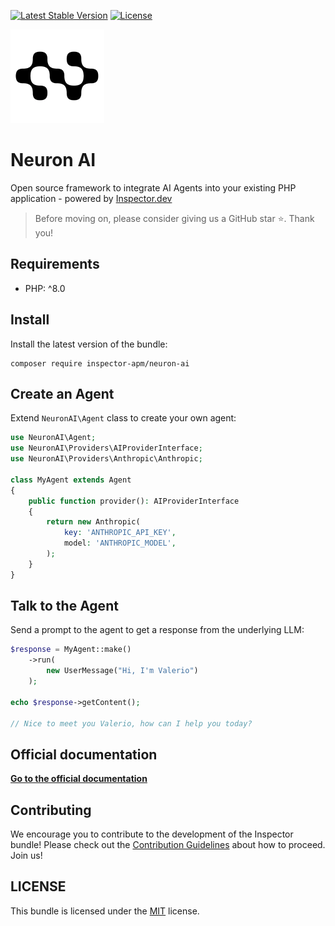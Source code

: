 [![Latest Stable Version](https://poser.pugx.org/inspector-apm/neuron-ai/v/stable)](https://packagist.org/packages/inspector-apm/neuron-ai)
[![License](https://poser.pugx.org/inspector-apm/neuron-ai/license)](//packagist.org/packages/inspector-apm/neuron-ai)

![](./docs/img/logo-black-mini.png)

# Neuron AI

Open source framework to integrate AI Agents into your existing PHP application - powered by [Inspector.dev](https://inspector.dev)

> Before moving on, please consider giving us a GitHub star ⭐️. Thank you!

## Requirements

- PHP: ^8.0

## Install

Install the latest version of the bundle:

```
composer require inspector-apm/neuron-ai
```

## Create an Agent

Extend `NeuronAI\Agent` class to create your own agent:

```php
use NeuronAI\Agent;
use NeuronAI\Providers\AIProviderInterface;
use NeuronAI\Providers\Anthropic\Anthropic;

class MyAgent extends Agent
{
    public function provider(): AIProviderInterface
    {
        return new Anthropic(
            key: 'ANTHROPIC_API_KEY',
            model: 'ANTHROPIC_MODEL',
        );
    }
}
```


## Talk to the Agent

Send a prompt to the agent to get a response from the underlying LLM:

```php
$response = MyAgent::make()
    ->run(
        new UserMessage("Hi, I'm Valerio")
    );

echo $response->getContent();

// Nice to meet you Valerio, how can I help you today?
```

## Official documentation

**[Go to the official documentation](https://neuron.inspector.dev/)**

## Contributing

We encourage you to contribute to the development of the Inspector bundle!
Please check out the [Contribution Guidelines](CONTRIBUTING.md) about how to proceed. Join us!

## LICENSE

This bundle is licensed under the [MIT](LICENSE) license.
